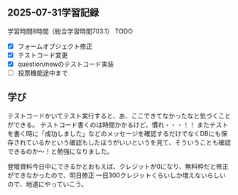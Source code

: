 ## 2025-07-31学習記録
学習時間8時間（総合学習時間703.1）
TODO
- [x] フォームオブジェクト修正
- [x] テストコード変更
- [x] question/newのテストコード実装
- [ ] 投票機能途中まで

## 学び
テストコードかいてテスト実行すると、あ、ここできてなかったなと気づくことができる。
テストコード書くのは時間かかるけど、慣れ・・・！！
またテストを書く時に「成功しました」などのメッセージを確認するだけでなくDBにも保存されているかという確認もしたほうがいいというを見て、そういうことも確認できるのか～！と勉強になりました。

登壇資料今日中にできるかとおもえば、クレジットが0になり、無料枠だと修正ができなかったので、明日修正
一日300クレジットくらいしか増えないらしいので、地道にやっていこう。